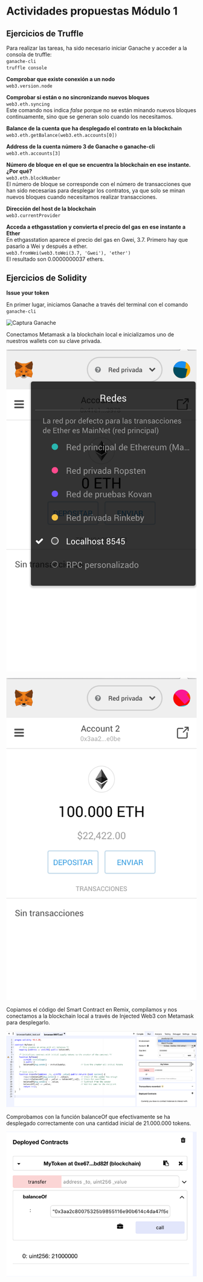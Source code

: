 # Actividades propuestas Módulo 1  

## Ejercicios de Truffle  

Para realizar las tareas, ha sido necesario iniciar Ganache y acceder a la consola de truffle:  
`ganache-cli`  
`truffle console`  

**Comprobar que existe conexión a un nodo**  
`web3.version.node`  

**Comprobar si están o no sincronizando nuevos bloques**  
`web3.eth.syncing`  
Este comando nos indica _false_ porque no se están minando nuevos bloques continuamente, sino que se generan solo cuando los necesitamos.  

**Balance de la cuenta que ha desplegado el contrato en la blockchain**  
`web3.eth.getBalance(web3.eth.accounts[0])`  

**Address de la cuenta número 3 de Ganache o ganache-cli**  
`web3.eth.accounts[3]`  

**Número de bloque en el que se encuentra la blockchain en ese instante. ¿Por qué?**  
`web3.eth.blockNumber`  
El número de bloque se corresponde con el número de transacciones que han sido necesarias para desplegar los contratos, ya que solo se minan nuevos bloques cuando necesitamos realizar transacciones.  

**Dirección del host de la blockchain**  
`web3.currentProvider`  

**Acceda a ethgasstation y convierta el precio del gas en ese instante a Ether**  
En ethgasstation aparece el precio del gas en Gwei, 3.7. Primero hay que pasarlo a Wei y después a ether.  
`web3.fromWei(web3.toWei(3.7, 'Gwei'), 'ether')`  
El resultado son 0.0000000037 ethers.  

## Ejercicios de Solidity  

**Issue your token**  

En primer lugar, iniciamos Ganache a través del terminal con el comando `ganache-cli`  

![Captura Ganache](images/captura-ganache.jpeg?raw=true)  

Conectamos Metamask a la blockchain local e inicializamos uno de nuestros wallets con su clave privada.  

![Captura Metamask Red Privada](images/captura-metamask1.png?raw=true)  

![Captura Metamask Cuenta](images/captura-metamask2.png?raw=true)  

Copiamos el código del Smart Contract en Remix, compilamos y nos conectamos a la blockchain local a través de Injected Web3 con Metamask para desplegarlo.

![Captura Metamask Cuenta](images/captura-remix1.png?raw=true)  

Comprobamos con la función balanceOf que efectivamente se ha desplegado correctamente con una cantidad inicial de 21.000.000 tokens.

![Captura Metamask Cuenta](images/captura-remix2.png?raw=true)  

